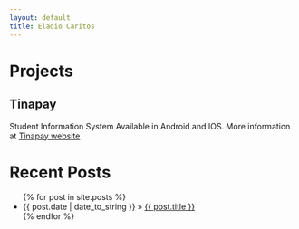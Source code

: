 ```yaml
---
layout: default
title: Eladio Caritos
---
```


# Projects
## Tinapay
Student Information System
Available in Android and IOS.
More information at <a href="http://tinapay.com">Tinapay website</a>

# Recent Posts
<ul class="posts">
  {% for post in site.posts %}
  <li>
    <span>{{ post.date | date_to_string }}</span> 
    &raquo; <a href="{{ post.url }}">{{ post.title }}</a>
  </li>
  {% endfor %}
</ul>

